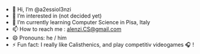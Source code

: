 - 👋 Hi, I’m @a2essiol3nzi
- 👀 I’m interested in (not decided yet)
- 🌱 I’m currently learning Computer Science in Pisa, Italy
- 📫 How to reach me : alenzi.CS@gmail.com
- 😄 Pronouns: he / him
- ⚡ Fun fact: I really like Calisthenics, and play competitiv videogames 🎧 !

<!---
a2essiol3nzi/a2essiol3nzi is a ✨ special ✨ repository because its `README.md` (this file) appears on your GitHub profile.
You can click the Preview link to take a look at your changes.
--->
